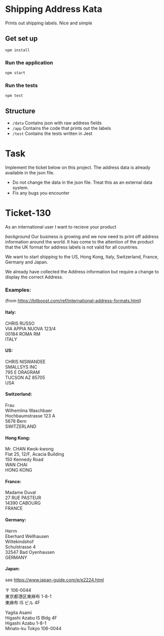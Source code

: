 # Shipping Address Kata

Prints out shipping labels. Nice and simple

## Get set up

`npm install`

### Run the application

`npm start`

### Run the tests

`npm test`

## Structure

- `/data` Contains json with raw address fields
- `/app` Contains the code that prints out the labels
- `/test` Contains the tests written in Jest

# Task

Implement the ticket below on this project. The address data is already available in the json file.

- Do not change the data in the json file. Treat this as an external data system.
- Fix any bugs you encounter

# Ticket-130

As an international user
I want to recieve your product

_background_
Our business is growing and we now need to print off address information around the world. It has come to the attention of the product that the UK format for address labels is not valid for all countries.

We want to start shipping to the US, Hong Kong, Italy, Switzerland, France, Germany and Japan.

We already have collected the Address information but require a change to display the correct Address.

### Examples:

(from https://bitboost.com/ref/international-address-formats.html)

#### Italy:

CHRIS RUSSO  
VIA APPIA NUOVA 123/4  
00184 ROMA RM  
ITALY  

#### US:

CHRIS NISWANDEE  
SMALLSYS INC  
795 E DRAGRAM  
TUCSON AZ 85705  
USA

#### Switzerland:

Frau  
Wilhemlina Waschbaer  
Hochbaumstrasse 123 A  
5678 Bern  
SWITZERLAND  

#### Hong Kong:

Mr. CHAN Kwok-kwong  
Flat 25, 12/F, Acacia Building  
150 Kennedy Road  
WAN CHAI  
HONG KONG  

#### France:

Madame Duval  
27 RUE PASTEUR  
14390 CABOURG  
FRANCE

#### Germany:

Herrn  
Eberhard Wellhausen  
Wittekindshof  
Schulstrasse 4  
32547 Bad Oyenhausen   
GERMANY

#### Japan:

see https://www.japan-guide.com/e/e2224.html

〒 106-0044  
東京都港区東麻布 1-8-1  
東麻布 IS ビル 4F  

Yagita Asami  
Higashi Azabu IS Bldg 4F  
Higashi Azabu 1-8-1  
Minato-ku Tokyo 106-0044  
